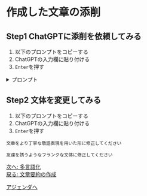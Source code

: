 # 作成した文章の添削

## Step1 ChatGPTに添削を依頼してみる

1. 以下のプロンプトをコピーする
2. ChatGPTの入力欄に貼り付ける
3. `Enter`を押す

<details><summary>プロンプト</summary>

```
以下の文章で『誤字・脱字』や『日本語表現がおかしい』ところを指摘・修正してください

###
タイトル: 生成AI×オープンデータ活用ハンズオン
自治体職員の皆様、革新的な行政サービスへの第一歩を踏み出しませんか？
「生成AI×オプンデータ活用ハンズオン」では、最先端のAI技術とオープンデタの融合による可能性を体験できます。
初心者向けに設計されれた本ワークショップでは、生成AIの基礎から実践的な活用方法まで、丁寧にご紹介します。
参加者の皆様は、実際にAIツールを操作しながら、オープンデータ利活用につながるアイデアを創出していただきます。
オープンデータ利活用のユースケースについてグループのメンバーと共に考えましょう。お申し込みはお速めに！
日時: 9月19日(木) 18:30~20:30
場所: 沖縄軒立博物館・美術館(博物館講座室)
対象: 生成AI初心者の自治体職員
定員: 20名
```

</details>

## Step2 文体を変更してみる

1. 以下のプロンプトをコピーする
2. ChatGPTの入力欄に貼り付ける
3. `Enter`を押す

```
文章をより丁寧な敬語表現を用いた形に修正してください
```

```
友達を誘うようなフランクな文体に修正してください
```

[次へ: 多言語化](./multi_language.md)  
[戻る: 文章要約の作成](./summary.md)

[アジェンダへ](./agenda.md)
